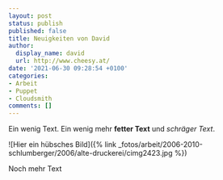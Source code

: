 ```yaml
---
layout: post
status: publish
published: false
title: Neuigkeiten von David
author:
  display_name: david
  url: http://www.cheesy.at/
date: '2021-06-30 09:28:54 +0100'
categories:
- Arbeit
- Puppet
- Cloudsmith
comments: []
---
```


<!-- Guide to Markdown: https://guides.github.com/features/mastering-markdown/ -->

Ein wenig Text. Ein wenig mehr **fetter Text** und *schräger Text*.

![Hier ein hübsches Bild]({% link _fotos/arbeit/2006-2010-schlumberger/2006/alte-druckerei/cimg2423.jpg %})

Noch mehr Text


